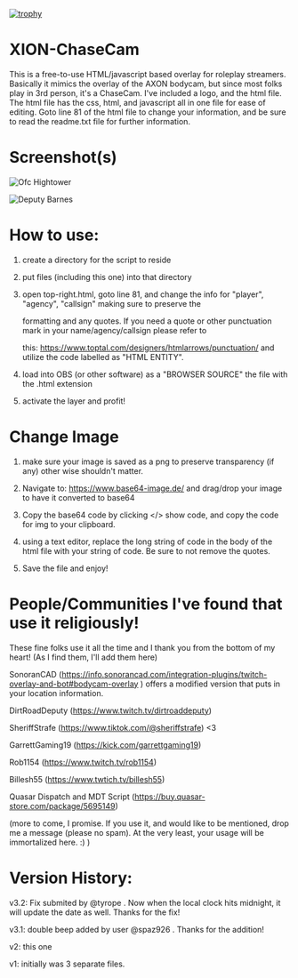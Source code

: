 [![trophy](https://github-profile-trophy.vercel.app/?username=zhivotnoya&no-bg=true&no-frame=true&theme=matrix)](https://github.com/ryo-ma/github-profile-trophy)

# XION-ChaseCam
This is a free-to-use HTML/javascript based overlay for roleplay streamers.  Basically it mimics the overlay of the AXON bodycam, but since most folks play in 3rd person, it's a ChaseCam.  I've included a logo, and the html file.  The html file has the css, html, and javascript all in one file for ease of editing.  Goto line 81 of the html file to change your information, and be sure to read the readme.txt file for further information.

# Screenshot(s)

![Ofc Hightower](https://i.imgur.com/Bzzyxpw.png)

![Deputy Barnes](https://i.imgur.com/WyYo6jt.png)



# How to use:

1) create a directory for the script to reside

2) put files (including this one) into that directory

3) open top-right.html, goto line 81, and change the info for "player", "agency", "callsign" making sure to preserve the

   formatting and any quotes.  If you need a quote or other punctuation mark in your name/agency/callsign please refer to

   this: https://www.toptal.com/designers/htmlarrows/punctuation/   and utilize the code labelled as "HTML ENTITY".

4) load into OBS (or other software) as a "BROWSER SOURCE" the file with the .html extension

5) activate the layer and profit!

# Change Image

1) make sure your image is saved as a png to preserve transparency (if any) other wise shouldn't matter.

2) Navigate to: https://www.base64-image.de/  and drag/drop your image to have it converted to base64

3) Copy the base64 code by clicking </> show code, and copy the code for img to your clipboard.

4) using a text editor, replace the long string of code in the body of the html file with your string of code.  Be sure to
   not remove the quotes.
   
5) Save the file and enjoy!

# People/Communities I've found that use it religiously!

These fine folks use it all the time and I thank you from the bottom of my heart!
(As I find them, I'll add them here)

SonoranCAD (https://info.sonorancad.com/integration-plugins/twitch-overlay-and-bot#bodycam-overlay ) offers a modified version that puts in your location information.

DirtRoadDeputy (https://www.twitch.tv/dirtroaddeputy)

SheriffStrafe (https://www.tiktok.com/@sheriffstrafe) <3

GarrettGaming19 (https://kick.com/garrettgaming19) 

Rob1154 (https://www.twitch.tv/rob1154)

Billesh55 (https://www.twtich.tv/billesh55)

Quasar Dispatch and MDT Script (https://buy.quasar-store.com/package/5695149)

(more to come, I promise.  If you use it, and would like to be mentioned, drop me a message (please no spam). At the very least, your usage will be immortalized here. :) )

# Version History:
v3.2: Fix submited by @tyrope . Now when the local clock hits midnight, it will update the date as well.  Thanks for the fix!

v3.1: double beep added by user @spaz926 .  Thanks for the addition!

v2: this one

v1: initially was 3 separate files.

